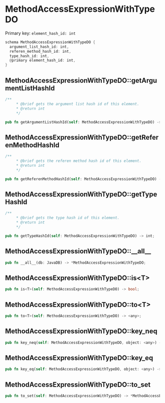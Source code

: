 # MethodAccessExpressionWithTypeDO

Primary key: `element_hash_id: int`

```rust
schema MethodAccessExpressionWithTypeDO {
  argument_list_hash_id: int,
  referen_method_hash_id: int,
  type_hash_id: int,
  @primary element_hash_id: int,
}
```
## MethodAccessExpressionWithTypeDO::getArgumentListHashId

```rust
/**
     * @brief gets the argument list hash id of this element.
     * @return int
     */
```
```rust
pub fn getArgumentListHashId(self: MethodAccessExpressionWithTypeDO) -> int;
```
## MethodAccessExpressionWithTypeDO::getReferenMethodHashId

```rust
/**
     * @brief gets the referen method hash id of this element.
     * @return int
     */
```
```rust
pub fn getReferenMethodHashId(self: MethodAccessExpressionWithTypeDO) -> int;
```
## MethodAccessExpressionWithTypeDO::getTypeHashId

```rust
/**
     * @brief gets the type hash id of this element.
     * @return int
     */
```
```rust
pub fn getTypeHashId(self: MethodAccessExpressionWithTypeDO) -> int;
```
## MethodAccessExpressionWithTypeDO::\_\_all\_\_

```rust
pub fn __all__(db: JavaDB) -> *MethodAccessExpressionWithTypeDO;
```
## MethodAccessExpressionWithTypeDO::is\<T\>

```rust
pub fn is<T>(self: MethodAccessExpressionWithTypeDO) -> bool;
```
## MethodAccessExpressionWithTypeDO::to\<T\>

```rust
pub fn to<T>(self: MethodAccessExpressionWithTypeDO) -> <any>;
```
## MethodAccessExpressionWithTypeDO::key\_neq

```rust
pub fn key_neq(self: MethodAccessExpressionWithTypeDO, object: <any>) -> bool;
```
## MethodAccessExpressionWithTypeDO::key\_eq

```rust
pub fn key_eq(self: MethodAccessExpressionWithTypeDO, object: <any>) -> bool;
```
## MethodAccessExpressionWithTypeDO::to\_set

```rust
pub fn to_set(self: MethodAccessExpressionWithTypeDO) -> *MethodAccessExpressionWithTypeDO;
```
